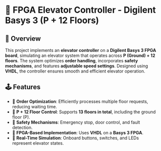 # 🚀 FPGA Elevator Controller - Digilent Basys 3 (P + 12 Floors)

## 📌 Overview
This project implements an **elevator controller** on a **Digilent Basys 3 FPGA board**, simulating an elevator system that operates across **P (Ground) + 12 floors**. The system optimizes **order handling**, incorporates **safety mechanisms**, and features **adjustable speed settings**. Designed using **VHDL**, the controller ensures smooth and efficient elevator operation.

## 🕹️ Features
- 🔹 **Order Optimization**: Efficiently processes multiple floor requests, reducing waiting time.
- 🔹 **P + 12 Floor Control**: Supports **13 floors in total**, including the ground floor (P).
- 🔹 **Safety Mechanisms**: Emergency stop, door control, and fault detection.
- 🔹 **FPGA-Based Implementation**: Uses **VHDL** on a **Basys 3 FPGA**.
- 🔹 **Real-Time Simulation**: Onboard buttons, switches, and LEDs represent elevator states.
